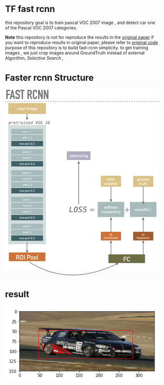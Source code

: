 # TF fast rcnn
this repository goal is to train pascal VOC 2007 image , and detect car one of the Pascal VOC 2007 categories.

**Note**
this repository is not for reproduce the results in the [original paper](https://arxiv.org/abs/1504.08083)
if you want to reproduce results in original paper, please refer to [original code](https://github.com/rbgirshick/fast-rcnn)
purpose of this repository is to build fast-rcnn simplicity.
to get training images , we just crop images around GroundTruth instead of external Algorithm, *Selective Search* ,


# Faster rcnn Structure 
![Alt text](readme/structure.png)

# result 

![Alt text](readme/result.png)







